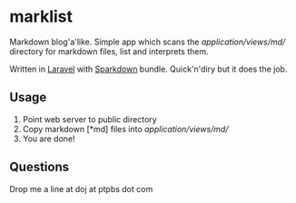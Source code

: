 marklist
========

Markdown blog'a'like. Simple app which scans the *application/views/md/* directory for markdown files, list and interprets them. 

Written in [Laravel](http://laravel.com) with [Sparkdown](http://bundles.laravel.com/bundle/sparkdown) bundle. Quick'n'diry but it does the job. 

## Usage
1. Point web server to public directory
2. Copy markdown [*md] files into *application/views/md/*
3. You are done! 

## Questions 
Drop me a line at doj at ptpbs dot com 
 
